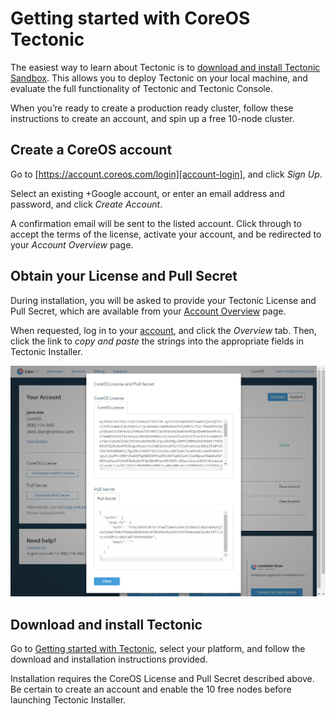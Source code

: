 # Getting started with CoreOS Tectonic

The easiest way to learn about Tectonic is to [download and install Tectonic Sandbox][install-sandbox]. This allows you to deploy Tectonic on your local machine, and evaluate the full functionality of Tectonic and Tectonic Console.

When you’re ready to create a production ready cluster, follow these instructions to create an account, and spin up a free 10-node cluster.

## Create a CoreOS account

Go to [https://account.coreos.com/login][account-login], and click *Sign Up*.

Select an existing +Google account, or enter an email address and password, and click *Create Account*.

A confirmation email will be sent to the listed account. Click through to accept the terms of the license, activate your account, and be redirected to your *Account Overview* page.

## Obtain your License and Pull Secret

During installation, you will be asked to provide your Tectonic License and Pull Secret, which are available from your [Account Overview][account-overview] page.

When requested, log in to your [account][account-login], and click the *Overview* tab. Then, click the link to *copy and paste* the strings into the appropriate fields in Tectonic Installer.

<div class="row">
  <div class="col-lg-10 col-lg-offset-1 col-md-10 col-md-offset-1 col-sm-10 col-sm-offset-1 col-xs-10 col-xs-offset-1">
    <a href="../img/coreos-account-license-secret.png" class="co-m-screenshot">
      <img src="../img/coreos-account-license-secret.png" class="img-responsive">
    </a>
  </div>
</div>

## Download and install Tectonic

Go to [Getting started with Tectonic][choose-platform], select your platform, and follow the download and installation instructions provided.

Installation requires the CoreOS License and Pull Secret described above. Be certain to create an account and enable the 10 free nodes before launching Tectonic Installer.


[account-login]: https://account.coreos.com/login
[choose-platform]: ../install/index.md
[account-overview]: create-account.md#coreos-account-license-and-pull-secret
[install-sandbox]: https://coreos.com/tectonic/sandbox
